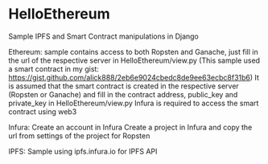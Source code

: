 # HelloEthereum
Sample IPFS and Smart Contract manipulations in Django

Ethereum:
sample contains access to both Ropsten and Ganache, just fill in the url of the respective server in HelloEthereum/view.py
(This sample used a smart contract in my gist: https://gist.github.com/alick888/2eb6e9024cbedc8de9ee63ecbc8f31b6)
It is assumed that the smart contract is created in the respective server (Ropsten or Ganache) and fill in the contract address, public_key and private_key in HelloEthereum/view.py
Infura is required to access the smart contract using web3

Infura:
Create an account in Infura
Create a project in Infura and copy the url from settings of the project for Ropsten

IPFS:
Sample using ipfs.infura.io for IPFS API
